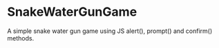 # SnakeWaterGunGame
A simple snake water gun game using JS alert(), prompt() and confirm() methods.
